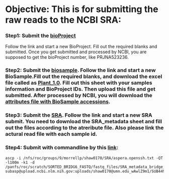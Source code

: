 # Objective: This is for submitting the raw reads to the NCBI SRA:


### Step1: Submit the [bioProject](https://submit.ncbi.nlm.nih.gov/subs/bioproject/)
Follow the link and start a new BioProject. Fill out the required blanks and submitted. Once you get submitted and processed by NCBI, you are supposed to get the bioProject number, like PRJNA523236.

### Step2: Submit the [biosample](https://submit.ncbi.nlm.nih.gov/subs/biosample/). Follow the link and start a new BioSample.Fill out the required blanks, and download the excel file called as [Plant_1.0](). Fill out this sheet with your samples information and BioProject IDs. Then upload this file and get submitted. After processed by NCBI, you will download the [attributes file with BioSample accessions]().

### Step3: Submit the [SRA](https://submit.ncbi.nlm.nih.gov/subs/sra/). Follow the link and start a new SRA submit. You need to download the SRA_metadata sheet and fill out the files according to the atreribute file. Also please link the actural read file with each sample id.

### Step4: Submit with commandline by this [link](https://www.ncbi.nlm.nih.gov/genbank/preloadfiles/):

```
ascp -i /nfs/roc/groups/9/morrellp/shaw0170/SRA/aspera.openssh.txt -QT -l100m -k1 -d /panfs/roc/scratch/SORTED_BRIDG6_FASTQ/fastq_files/SRA_metadata_bridge_6_group_6/*.fastq subasp@upload.ncbi.nlm.nih.gov:uploads/shaw0170@umn.edu_wAwlZ9m1/SUB4498108
```
